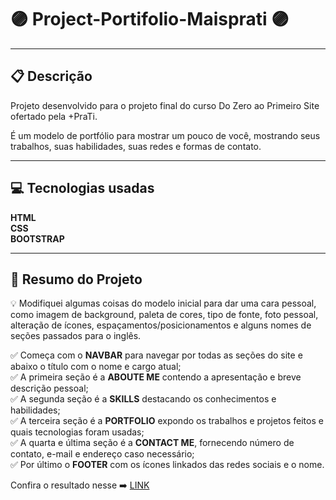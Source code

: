 # 🟣 Project-Portifolio-Maisprati 🟣

******************************  

## 📋 Descrição
Projeto desenvolvido para o projeto final do curso Do Zero ao Primeiro Site ofertado pela +PraTi.  

É um modelo de portfólio para mostrar um pouco de você, mostrando seus trabalhos, suas habilidades, suas redes e formas de contato.


*********************  
## 💻 Tecnologias usadas

**HTML**  
**CSS**  
**BOOTSTRAP**


********************  
## 📑 Resumo do Projeto

💡 Modifiquei algumas coisas do modelo inicial para dar uma cara pessoal,   
como imagem de background, paleta de cores, tipo de fonte, foto pessoal,   
alteração de ícones, espaçamentos/posicionamentos e alguns nomes de seções passados para o inglês.  

✅ Começa com o **NAVBAR** para navegar por todas as seções do site e abaixo o título com o nome e cargo atual;  
✅ A primeira seção é a **ABOUTE ME** contendo a apresentação e breve descrição pessoal;  
✅ A segunda seção  é a **SKILLS** destacando os conhecimentos e habilidades;  
✅ A terceira seção é a **PORTFOLIO** expondo os trabalhos e projetos feitos e quais tecnologias foram usadas;  
✅ A quarta e última seção é a **CONTACT ME**, fornecendo número de contato, e-mail e endereço caso necessário;  
✅ Por último o **FOOTER** com os ícones linkados das redes sociais e o nome.  

Confira o resultado nesse ➡️ [LINK](https://danielwallach.github.io/Project-Portifolio-Maisprati/)
